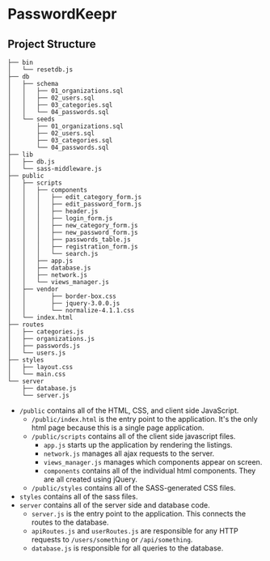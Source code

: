 # PasswordKeepr

## Project Structure

```
├── bin
│   └── resetdb.js
├── db
│   ├── schema
│   │   ├── 01_organizations.sql 
│   │   ├── 02_users.sql 
│   │   ├── 03_categories.sql 
│   │   └── 04_passwords.sql 
│   └── seeds
│       ├── 01_organizations.sql 
│       ├── 02_users.sql 
│       ├── 03_categories.sql 
│       └── 04_passwords.sql 
├── lib
│   ├── db.js
│   └── sass-middleware.js
├── public
│   ├── scripts
│   │   ├── components 
│   │   │   ├── edit_category_form.js
│   │   │   ├── edit_password_form.js
│   │   │   ├── header.js
│   │   │   ├── login_form.js
│   │   │   ├── new_category_form.js
│   │   │   ├── new_password_form.js
│   │   │   ├── passwords_table.js
│   │   │   ├── registration_form.js
│   │   │   └── search.js
│   │   ├── app.js
│   │   ├── database.js
│   │   ├── network.js
│   │   └── views_manager.js
│   ├── vendor
│   │       ├── border-box.css
│   │       ├── jquery-3.0.0.js
│   │       └── normalize-4.1.1.css
│   └── index.html
├── routes
│   ├── categories.js
│   ├── organizations.js
│   ├── passwords.js
│   └── users.js
├── styles
│   ├── layout.css
│   └── main.css
└── server
    ├── database.js
    └── server.js

```

* `/public` contains all of the HTML, CSS, and client side JavaScript. 
  * `/public/index.html` is the entry point to the application. It's the only html page because this is a single page application.
  * `/public/scripts` contains all of the client side javascript files.
    * `app.js` starts up the application by rendering the listings.
    * `network.js` manages all ajax requests to the server.
    * `views_manager.js` manages which components appear on screen.
    * `components` contains all of the individual html components. They are all created using jQuery.
  * `/public/styles` contains all of the SASS-generated CSS files.
* `styles` contains all of the sass files. 
* `server` contains all of the server side and database code.
  * `server.js` is the entry point to the application. This connects the routes to the database.
  * `apiRoutes.js` and `userRoutes.js` are responsible for any HTTP requests to `/users/something` or `/api/something`. 
  * `database.js` is responsible for all queries to the database.
